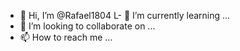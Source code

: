 - 👋 Hi, I’m @Rafael1804
L- 🌱 I’m currently learning ...
- 💞️ I’m looking to collaborate on ...
- 📫 How to reach me ...

<!---
Rafael1804/Rafael1804 is a ✨ special ✨ repository because its `README.md` (this file) appears on your GitHub profile.
You can click the Preview link to take a look at your changes.
--->
